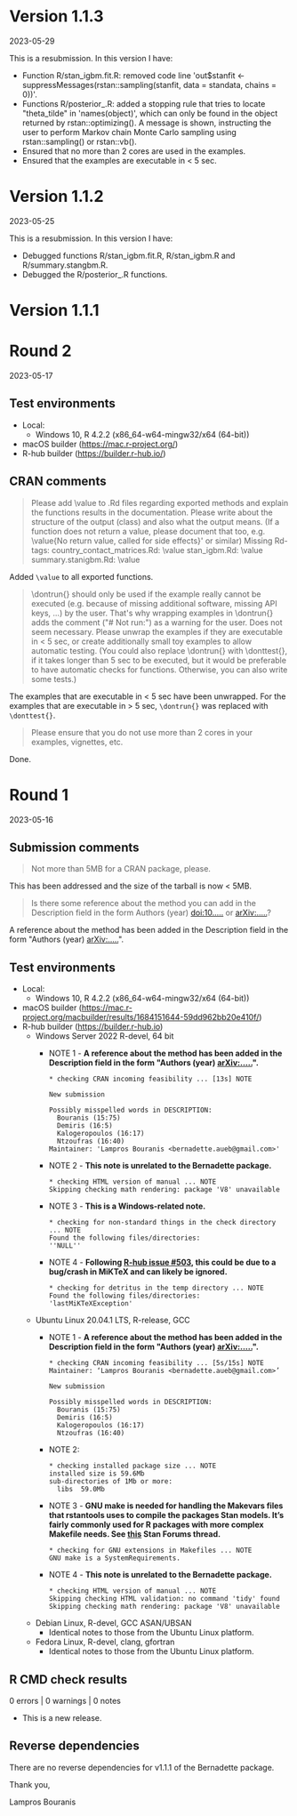 # Version 1.1.3

2023-05-29

This is a resubmission. In this version I have:

* Function R/stan_igbm.fit.R: removed code line 'out$stanfit <- suppressMessages(rstan::sampling(stanfit, data = standata, chains = 0))'.
* Functions R/posterior_.R: added a stopping rule that tries to locate "theta_tilde" in 'names(object)', which can only be found in the object returned by rstan::optimizing(). A message is shown, instructing the user to perform Markov chain Monte Carlo sampling using rstan::sampling() or rstan::vb().
* Ensured that no more than 2 cores are used in the examples.
* Ensured that the examples are executable in < 5 sec.

# Version 1.1.2

2023-05-25

This is a resubmission. In this version I have:

* Debugged functions R/stan_igbm.fit.R, R/stan_igbm.R and R/summary.stangbm.R.
* Debugged the R/posterior_.R functions.

# Version 1.1.1

# Round 2

2023-05-17

## Test environments

* Local:
  - Windows 10, R 4.2.2 (x86_64-w64-mingw32/x64 (64-bit))
* macOS builder (https://mac.r-project.org/)
* R-hub builder (https://builder.r-hub.io/)

## CRAN comments

> Please add \\value to .Rd files regarding exported methods and explain the functions results in the documentation. Please write about the structure of the output (class) and also what the output means. (If a function does not return a value, please document that too, e.g. \\value{No return value, called for side effects}' or similar)
Missing Rd-tags:
      country_contact_matrices.Rd: \\value
      stan_igbm.Rd: \\value
      summary.stanigbm.Rd: \\value

Added `\value` to all exported functions.

> \\dontrun{} should only be used if the example really cannot be executed (e.g. because of missing additional software, missing API keys, ...) by the user. That's why wrapping examples in \\dontrun{} adds the comment ("# Not run:") as a warning for the user. Does not seem necessary. Please unwrap the examples if they are executable in < 5 sec, or create additionally small toy examples to allow automatic testing. (You could also replace \\dontrun{} with \\donttest{}, if it takes longer than 5 sec to be executed, but it would be preferable to have automatic checks for functions. Otherwise, you can also write some tests.)

The examples that are executable in < 5 sec have been unwrapped. For the examples that are executable in > 5 sec, `\dontrun{}` was replaced with `\donttest{}`.

> Please ensure that you do not use more than 2 cores in your examples, vignettes, etc.

Done.

# Round 1

2023-05-16

## Submission comments

> Not more than 5MB for a CRAN package, please.

This has been addressed and the size of the tarball is now < 5MB.

> Is there some reference about the method you can add in the Description field in the form Authors (year) <doi:10.....> or <arXiv:.....>?

A reference about the method has been added in the Description field in the form "Authors (year) <arXiv:.....>".

## Test environments

* Local:
  - Windows 10, R 4.2.2 (x86_64-w64-mingw32/x64 (64-bit))
* macOS builder (https://mac.r-project.org/macbuilder/results/1684151644-59dd962bb20e410f/)
* R-hub builder (https://builder.r-hub.io)
  - Windows Server 2022 R-devel, 64 bit
    - NOTE 1 - **A reference about the method has been added in the Description field in the form "Authors (year) <arXiv:.....>".**
      ```
      * checking CRAN incoming feasibility ... [13s] NOTE
      
      New submission
      
      Possibly misspelled words in DESCRIPTION:
        Bouranis (15:75)
        Demiris (16:5)
        Kalogeropoulos (16:17)
        Ntzoufras (16:40)
      Maintainer: 'Lampros Bouranis <bernadette.aueb@gmail.com>'
      ```
    - NOTE 2 - **This note is unrelated to the Bernadette package.**
    
      ```
      * checking HTML version of manual ... NOTE
      Skipping checking math rendering: package 'V8' unavailable
      ```
    - NOTE 3 - **This is a Windows-related note.**
      ```
      * checking for non-standard things in the check directory ... NOTE
      Found the following files/directories:
      ''NULL''
      ```
    - NOTE 4 - **Following [R-hub issue #503](https://github.com/r-hub/rhub/issues/503), this could be due to a bug/crash in MiKTeX and can likely be ignored.**
    
      ```
      * checking for detritus in the temp directory ... NOTE
      Found the following files/directories:
      'lastMiKTeXException'
      ```
  - Ubuntu Linux 20.04.1 LTS, R-release, GCC 
    - NOTE 1 - **A reference about the method has been added in the Description field in the form "Authors (year) <arXiv:.....>".**
      ```
      * checking CRAN incoming feasibility ... [5s/15s] NOTE
      Maintainer: ‘Lampros Bouranis <bernadette.aueb@gmail.com>’
      
      New submission
      
      Possibly misspelled words in DESCRIPTION:
        Bouranis (15:75)
        Demiris (16:5)
        Kalogeropoulos (16:17)
        Ntzoufras (16:40)
      ```
    - NOTE 2:
      
      ```
      * checking installed package size ... NOTE
      installed size is 59.6Mb
      sub-directories of 1Mb or more:
        libs  59.0Mb
      ```
    - NOTE 3 - **GNU make is needed for handling the Makevars files that rstantools uses to compile the packages Stan models. It’s fairly commonly used for R packages with more complex Makefile needs.  See [this](https://discourse.mc-stan.org/t/using-rstan-in-an-r-package-generates-r-cmd-check-notes/26628) Stan Forums thread.**
    
      ```
      * checking for GNU extensions in Makefiles ... NOTE
      GNU make is a SystemRequirements.
      ```
    - NOTE 4 - **This note is unrelated to the Bernadette package.**
      ```
      * checking HTML version of manual ... NOTE
      Skipping checking HTML validation: no command 'tidy' found
      Skipping checking math rendering: package 'V8' unavailable
      ```
  - Debian Linux, R-devel, GCC ASAN/UBSAN
    - Identical notes to those from the Ubuntu Linux platform.
  - Fedora Linux, R-devel, clang, gfortran
    - Identical notes to those from the Ubuntu Linux platform.
      
## R CMD check results

0 errors | 0 warnings | 0 notes

* This is a new release.

## Reverse dependencies

There are no reverse dependencies for v1.1.1 of the Bernadette package.

Thank you,

Lampros Bouranis

